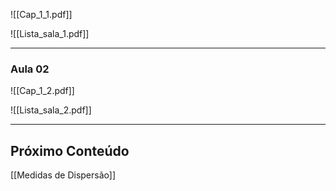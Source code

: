 ![[Cap_1_1.pdf]]

![[Lista_sala_1.pdf]]

---
### Aula 02

![[Cap_1_2.pdf]]

![[Lista_sala_2.pdf]]

---

## Próximo Conteúdo
[[Medidas de Dispersão]] 